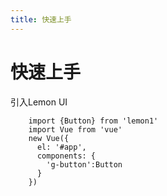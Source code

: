 ```yaml
---
title: 快速上手
---
```


# 快速上手

引入Lemon UI
```
    import {Button} from 'lemon1'
    import Vue from 'vue'
    new Vue({
      el: '#app',
      components: {
        'g-button':Button
      }
    })
```